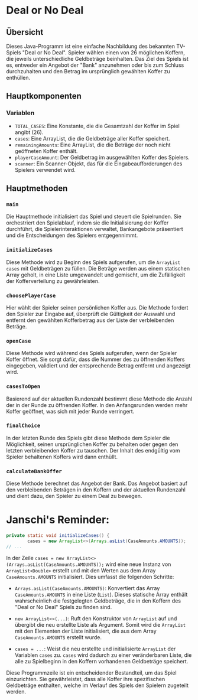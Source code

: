 # Deal or No Deal

## Übersicht
Dieses Java-Programm ist eine einfache Nachbildung des bekannten TV-Spiels "Deal or No Deal". Spieler wählen einen von 26 möglichen Koffern, die jeweils unterschiedliche Geldbeträge beinhalten. Das Ziel des Spiels ist es, entweder ein Angebot der "Bank" anzunehmen oder bis zum Schluss durchzuhalten und den Betrag im ursprünglich gewählten Koffer zu enthüllen.

## Hauptkomponenten

### Variablen
- `TOTAL_CASES`: Eine Konstante, die die Gesamtzahl der Koffer im Spiel angibt (26).
- `cases`: Eine ArrayList, die die Geldbeträge aller Koffer speichert.
- `remainingAmounts`: Eine ArrayList, die die Beträge der noch nicht geöffneten Koffer enthält.
- `playerCaseAmount`: Der Geldbetrag im ausgewählten Koffer des Spielers.
- `scanner`: Ein Scanner-Objekt, das für die Eingabeaufforderungen des Spielers verwendet wird.

## Hauptmethoden

### `main`
Die Hauptmethode initialisiert das Spiel und steuert die Spielrunden. Sie orchestriert den Spielablauf, indem sie die Initialisierung der Koffer durchführt, die Spielerinteraktionen verwaltet, Bankangebote präsentiert und die Entscheidungen des Spielers entgegennimmt.

### `initializeCases`
Diese Methode wird zu Beginn des Spiels aufgerufen, um die `ArrayList` `cases` mit Geldbeträgen zu füllen. Die Beträge werden aus einem statischen Array geholt, in eine Liste umgewandelt und gemischt, um die Zufälligkeit der Kofferverteilung zu gewährleisten.

### `choosePlayerCase`
Hier wählt der Spieler seinen persönlichen Koffer aus. Die Methode fordert den Spieler zur Eingabe auf, überprüft die Gültigkeit der Auswahl und entfernt den gewählten Kofferbetrag aus der Liste der verbleibenden Beträge.

### `openCase`
Diese Methode wird während des Spiels aufgerufen, wenn der Spieler Koffer öffnet. Sie sorgt dafür, dass die Nummer des zu öffnenden Koffers eingegeben, validiert und der entsprechende Betrag entfernt und angezeigt wird.

### `casesToOpen`
Basierend auf der aktuellen Rundenzahl bestimmt diese Methode die Anzahl der in der Runde zu öffnenden Koffer. In den Anfangsrunden werden mehr Koffer geöffnet, was sich mit jeder Runde verringert.

### `finalChoice`
In der letzten Runde des Spiels gibt diese Methode dem Spieler die Möglichkeit, seinen ursprünglichen Koffer zu behalten oder gegen den letzten verbleibenden Koffer zu tauschen. Der Inhalt des endgültig vom Spieler behaltenen Koffers wird dann enthüllt.

### `calculateBankOffer`
Diese Methode berechnet das Angebot der Bank. Das Angebot basiert auf den verbleibenden Beträgen in den Koffern und der aktuellen Rundenzahl und dient dazu, den Spieler zu einem Deal zu bewegen.

# Janschi's Reminder:

```Java
private static void initializeCases() {
        cases = new ArrayList<>(Arrays.asList(CaseAmounts.AMOUNTS));
// ...
```
In der Zeile `cases = new ArrayList<>(Arrays.asList(CaseAmounts.AMOUNTS));` wird eine neue Instanz von `ArrayList<Double>` erstellt und mit den Werten aus dem Array `CaseAmounts.AMOUNTS` initialisiert. Dies umfasst die folgenden Schritte:

- `Arrays.asList(CaseAmounts.AMOUNTS)`: Konvertiert das Array `CaseAmounts.AMOUNTS` in eine Liste (`List`). Dieses statische Array enthält wahrscheinlich die festgelegten Geldbeträge, die in den Koffern des "Deal or No Deal" Spiels zu finden sind.

- `new ArrayList<>(...)`: Ruft den Konstruktor von `ArrayList` auf und übergibt die neu erstellte Liste als Argument. Somit wird die `ArrayList` mit den Elementen der Liste initialisiert, die aus dem Array `CaseAmounts.AMOUNTS` erstellt wurde.

- `cases = ...`: Weist die neu erstellte und initialisierte `ArrayList` der Variablen `cases` zu. `cases` wird dadurch zu einer veränderbaren Liste, die alle zu Spielbeginn in den Koffern vorhandenen Geldbeträge speichert.

Diese Programmzeile ist ein entscheidender Bestandteil, um das Spiel einzurichten. Sie gewährleistet, dass alle Koffer ihre spezifischen Geldbeträge enthalten, welche im Verlauf des Spiels den Spielern zugeteilt werden.
